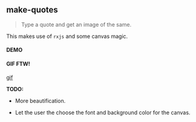## make-quotes
> Type a quote and get an image of the same.

This makes use of `rxjs` and some canvas magic.

#### DEMO

#### GIF FTW!

[gif](./mq.gif)

__TODO:__

* More beautification.

* Let the user the choose the font and background color for the canvas.
